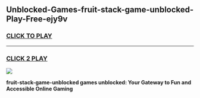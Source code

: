 
## Unblocked-Games-fruit-stack-game-unblocked-Play-Free-ejy9v
<h3>
<a href="https://premium76.site?title=fruit-stack-game-unblocked&ref=22A">CLICK TO PLAY</a></h3>
<hr>

<h3>
<a href="https://premium76.site?title=fruit-stack-game-unblocked&ref=22A">CLICK 2 PLAY</a>
  
</h3>

<a href="https://premium76.site?title=fruit-stack-game-unblocked&ref=22A"><img src="https://clearcache.store/games.png"></a>


**fruit-stack-game-unblocked games unblocked: Your Gateway to Fun and Accessible Online Gaming**
